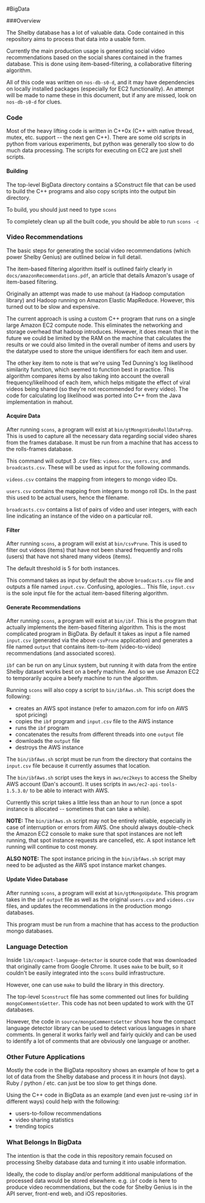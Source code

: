 #BigData

###Overview

The Shelby database has a lot of valuable data. Code contained in this repository aims to process that data into a usable form.

Currently the main production usage is generating social video recommendations based on the social shares contained in the frames database. This is done using item-based-filtering, a collaborative filtering algorithm.

All of this code was written on `nos-db-s0-d`, and it may have dependencies on locally installed packages (especially for EC2 functionality). An attempt will be made to name these in this document, but if any are missed, look on `nos-db-s0-d` for clues.

### Code

Most of the heavy lifting code is written in C++0x (C++ with native thread, mutex, etc. support -- the next gen C++). There are some old scripts in python from various experiments, but python was generally too slow to do much data processing. The scripts for executing on EC2 are just shell scripts.

#### Building

The top-level BigData directory contains a SConstruct file that can be used to build the C++ programs and also copy scripts into the output bin directory.

To build, you should just need to type `scons`

To completely clean up all the built code, you should be able to run `scons -c`

### Video Recommendations

The basic steps for generating the social video recommendations (which power Shelby Genius) are outlined below in full detail.

The item-based filtering algorithm itself is outlined fairly clearly in `docs/amazonRecommendations.pdf`, an article that details Amazon's usage of item-based filtering.

Originally an attempt was made to use mahout (a Hadoop computation library) and Hadoop running on Amazon Elastic MapReduce. However, this turned out to be slow and expensive.

The current approach is using a custom C++ program that runs on a single large Amazon EC2 compute node. This eliminates the networking and storage overhead that hadoop introduces. However, it does mean that in the future we could be limited by the RAM on the machine that calculates the results or we could also limited in the overall number of items and users by the datatype used to store the unique identifiers for each item and user.

The other key item to note is that we're using Ted Dunning's log likelihood similarity function, which seemed to function best in practice. This algorithm compares items by also taking into account the overall frequency/likelihood of each item, which helps mitigate the effect of viral videos being shared (so they're not recommended for every video). The code for calculating log likelihood was ported into C++ from the Java implementation in mahout.

#### Acquire Data

After running `scons`, a program will exist at `bin/gtMongoVideoRollDataPrep`. This is used to capture all the necessary data regarding social video shares from the frames database. It must be run from a machine that has access to the rolls-frames database.

This command will output 3 .csv files: `videos.csv`, `users.csv`, and `broadcasts.csv`. These will be used as input for the following commands.

`videos.csv` contains the mapping from integers to mongo video IDs.

`users.csv` contains the mapping from integers to mongo roll IDs. In the past this used to be actual users, hence the filename.

`broadcasts.csv` contains a list of pairs of video and user integers, with each line indicating an instance of the video on a particular roll.

#### Filter

After running `scons`, a program will exist at `bin/csvPrune`. This is used to filter out videos (items) that have not been shared frequently and rolls (users) that have not shared many videos (items).

The default threshold is 5 for both instances.

This command takes as input by default the above `broadcasts.csv` file and outputs a file named `input.csv`. Confusing, apologies… This file, `input.csv` is the sole input file for the actual item-based filtering algorithm.

#### Generate Recommendations

After running `scons`, a program will exist at `bin/ibf`. This is the program that actually implements the item-based filtering algorithm. This is the most complicated program in BigData. By default it takes as input a file named `input.csv` (generated via the above `csvPrune` application) and generates a file named `output` that contains item-to-item (video-to-video) recommendations (and associated scores).

`ibf` can be run on any Linux system, but running it with data from the entire Shelby dataset works best on a beefy machine. And so we use Amazon EC2 to temporarily acquire a beefy machine to run the algorithm.

Running `scons` will also copy a script to `bin/ibfAws.sh`. This script does the following:

- creates an AWS spot instance (refer to amazon.com for info on AWS spot pricing)
- copies the `ibf` program and `input.csv` file to the AWS instance
- runs the `ibf` program
- concatenates the results from different threads into one `output` file
- downloads the `output` file
- destroys the AWS instance

The `bin/ibfAws.sh` script must be run from the directory that contains the `input.csv` file because it currently assumes that location.

The `bin/ibfAws.sh` script uses the keys in `aws/ec2keys` to access the Shelby AWS account (Dan's account). It uses scripts in `aws/ec2-api-tools-1.5.3.0/` to be able to interact with AWS.

Currently this script takes a little less than an hour to run (once a spot instance is allocated -- sometimes that can take a while).

**NOTE:** The `bin/ibfAws.sh` script may not be entirely reliable, especially in case of interruption or errors from AWS. One should always double-check the Amazon EC2 console to make sure that spot instances are not left running, that spot instance requests are cancelled, etc. A spot instance left running will continue to cost money.

**ALSO NOTE:** The spot instance pricing in the `bin/ibfAws.sh` script may need to be adjusted as the AWS spot instance market changes.

#### Update Video Database

After running `scons`, a program will exist at `bin/gtMongoUpdate`. This program takes in the `ibf` `output` file as well as the original `users.csv` and `videos.csv` files, and updates the recommendations in the production mongo databases.

This program must be run from a machine that has access to the production mongo databases.

### Language Detection

Inside `lib/compact-language-detector` is source code that was downloaded that originally came from Google Chrome. It uses `make` to be built, so it couldn't be easily integrated into the `scons` build infrastructure.

However, one can use `make` to build the library in this directory.

The top-level `Sconstruct` file has some commented out lines for building `mongoCommentsGetter`. This code has not been updated to work with the GT databases.

However, the code in `source/mongoCommentsGetter` shows how the compact language detector library can be used to detect various languages in share comments. In general it works fairly well and fairly quickly and can be used to identify a lot of comments that are obviously one language or another.

### Other Future Applications

Mostly the code in the BigData repository shows an example of how to get a lot of data from the Shelby database and process it in hours (not days). Ruby / python / etc. can just be too slow to get things done.

Using the C++ code in BigData as an example (and even just re-using `ibf` in different ways) could help with the following:

* users-to-follow recommendations
* video sharing statistics
* trending topics


### What Belongs In BigData

The intention is that the code in this repository remain focused on processing Shelby database data and turning it into usable information.

Ideally, the code to display and/or perform additional manipulations of the processed data would be stored elsewhere. e.g. `ibf` code is here to produce video recommendations, but the code for Shelby Genius is in the API server, front-end web, and iOS repositories.
